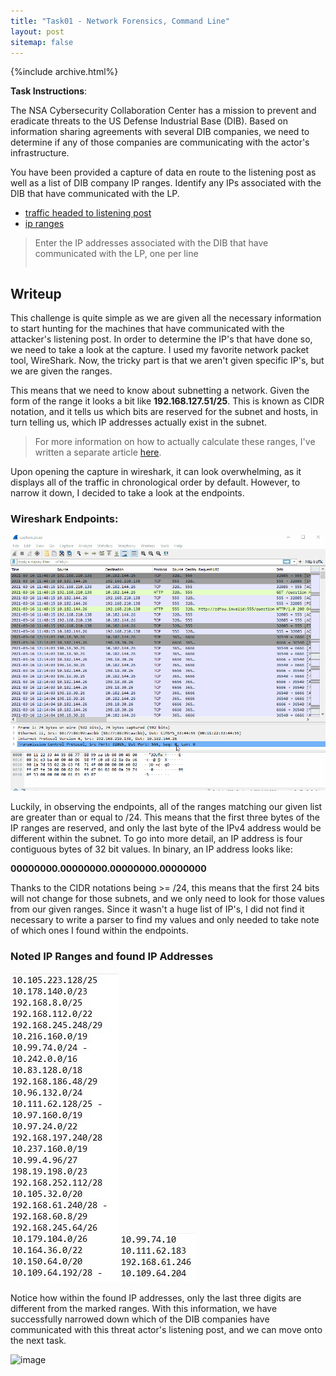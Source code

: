 ```yaml
---
title: "Task01 - Network Forensics, Command Line"
layout: post
sitemap: false
---
```


{%include archive.html%}

**Task Instructions**:

The NSA Cybersecurity Collaboration Center has a mission to prevent and eradicate threats to the US Defense Industrial Base (DIB). Based on information sharing agreements with several DIB companies, we need to determine if any of those companies are communicating with the actor's infrastructure.

You have been provided a capture of data en route to the listening post as well as a list of DIB company IP ranges. Identify any IPs associated with the DIB that have communicated with the LP.

* [traffic headed to listening post]
* [ip ranges]

> Enter the IP addresses associated with the DIB that have communicated with the LP, one per line
> ```
> ```


## Writeup

This challenge is quite simple as we are given all the necessary information to start hunting for the machines that have communicated with the attacker's listening post. In order to determine the IP's that have done so, we need to take a look at the capture. I used my favorite network packet tool, WireShark. Now, the tricky part is that we aren't given specific IP's, but we are given the ranges.

This means that we need to know about subnetting a network. Given the form of the range it looks a bit like **192.168.127.51/25**. This is known as CIDR notation, and it tells us which bits are reserved for the subnet and hosts, in turn telling us, which IP addresses actually exist in the subnet.
> For more information on how to actually calculate these ranges, I've written a separate article [here].

Upon opening the capture in wireshark, it can look overwhelming, as it displays all of the traffic in chronological order by default. However, to narrow it down, I decided to take a look at the endpoints.

### Wireshark Endpoints:
<img src="/assets/task01endpoints.gif" alt="Wireshark Endpoints">

Luckily, in observing the endpoints, all of the ranges matching our given list are greater than or equal to /24. This means that the first three bytes of the IP ranges are reserved, and only the last byte of the IPv4 address would be different within the subnet. To go into more detail, an IP address is four contiguous bytes of 32 bit values. In binary, an IP address looks like: 

**00000000.00000000.00000000.00000000**

Thanks to the CIDR notations being >= /24, this means that the first 24 bits will not change for those subnets, and we only need to look for those values from our given ranges. Since it wasn't a huge list of IP's, I did not find it necessary to write a parser to find my values and only needed to take note of which ones I found within the endpoints.

### Noted IP Ranges and found IP Addresses
<img src="/assets/markedIPs.jpg" alt="Marked IP Ranges"> <img src="/assets/foundIPs.jpg" alt="Found IP's">

Notice how within the found IP addresses, only the last three digits are different from the marked ranges. With this information, we have successfully narrowed down which of the DIB companies have communicated with this threat actor's listening post, and we can move onto the next task.

![image](https://user-images.githubusercontent.com/66766340/148634497-99bb94ac-4a74-4b10-a152-3206292d8576.png)

[traffic headed to listening post]: https://github.com/colton-gabertan/NSACodeBreaker2021/blob/task01/capture.pcap
[ip ranges]: https://github.com/colton-gabertan/NSACodeBreaker2021/blob/task01/ip_ranges.txt
[here]: https://gabertan-colton.medium.com/ipv4-subnetting-c2f70d772789
